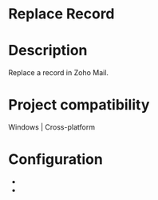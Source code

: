 ﻿# Replace Record

# Description

Replace a record in Zoho Mail.

# Project compatibility

Windows | Cross-platform

# Configuration

* 
*
